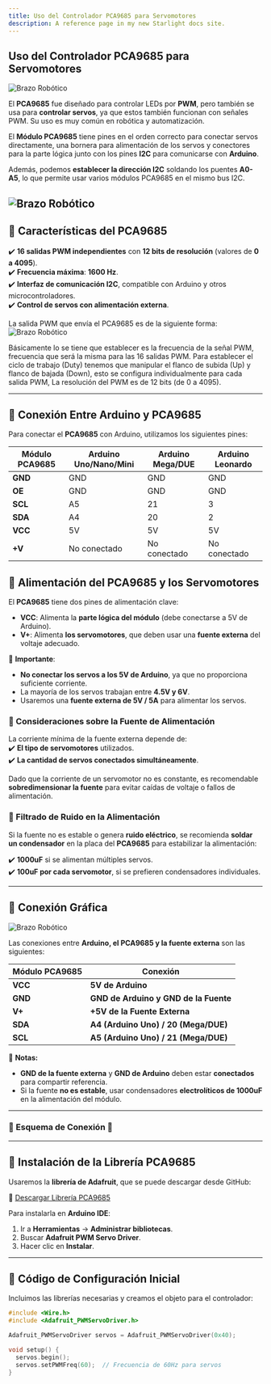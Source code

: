 ```yaml
---
title: Uso del Controlador PCA9685 para Servomotores
description: A reference page in my new Starlight docs site.
---
```


## Uso del Controlador PCA9685 para Servomotores

![Brazo Robótico](../../../assets/4119large.jpg)

El **PCA9685** fue diseñado para controlar LEDs por **PWM**, pero también se usa para **controlar servos**, ya que estos también funcionan con señales PWM. Su uso es muy común en robótica y automatización.

El **Módulo PCA9685** tiene pines en el orden correcto para conectar servos directamente, una bornera para alimentación de los servos y conectores para la parte lógica junto con los pines **I2C** para comunicarse con **Arduino**.

Además, podemos **establecer la dirección I2C** soldando los puentes **A0-A5**, lo que permite usar varios módulos PCA9685 en el mismo bus I2C.

![Brazo Robótico](../../../assets/controlador.jpg)
---

## 🔹 Características del PCA9685

✔️ **16 salidas PWM independientes** con **12 bits de resolución** (valores de **0 a 4095**).  
✔️ **Frecuencia máxima**: **1600 Hz**.  
✔️ **Interfaz de comunicación I2C**, compatible con Arduino y otros microcontroladores.  
✔️ **Control de servos con alimentación externa**.  


La salida PWM que envía el PCA9685 es de la siguiente forma:
![Brazo Robótico](../../../assets/Pulso%20PWM%20PCA9685.jpg)

Básicamente lo se tiene que establecer es la frecuencia de la señal PWM, frecuencia que será la misma para las 16 salidas PWM. Para establecer el ciclo de trabajo (Duty) tenemos que manipular el flanco de subida (Up) y flanco de bajada (Down), esto se configura individualmente para cada salida PWM, La resolución del PWM es de 12 bits (de 0 a 4095).

---

## 🔹 Conexión Entre Arduino y PCA9685

Para conectar el **PCA9685** con Arduino, utilizamos los siguientes pines:

| Módulo PCA9685 | Arduino Uno/Nano/Mini | Arduino Mega/DUE | Arduino Leonardo |
|---------------|------------------|---------------|----------------|
| **GND** | GND | GND | GND |
| **OE** | GND | GND | GND |
| **SCL** | A5 | 21 | 3 |
| **SDA** | A4 | 20 | 2 |
| **VCC** | 5V | 5V | 5V |
| **+V** | No conectado | No conectado | No conectado |

## 🔹 Alimentación del PCA9685 y los Servomotores

El **PCA9685** tiene dos pines de alimentación clave:

- **VCC**: Alimenta la **parte lógica del módulo** (debe conectarse a 5V de Arduino).  
- **V+**: Alimenta **los servomotores**, que deben usar una **fuente externa** del voltaje adecuado.  

📌 **Importante**:  
- **No conectar los servos a los 5V de Arduino**, ya que no proporciona suficiente corriente.  
- La mayoría de los servos trabajan entre **4.5V y 6V**.  
- Usaremos una **fuente externa de 5V / 5A** para alimentar los servos.  

### 🔹 Consideraciones sobre la Fuente de Alimentación

La corriente mínima de la fuente externa depende de:  
✔️ **El tipo de servomotores** utilizados.  
✔️ **La cantidad de servos conectados simultáneamente**.  

Dado que la corriente de un servomotor no es constante, es recomendable **sobredimensionar la fuente** para evitar caídas de voltaje o fallos de alimentación.  

### 🔹 Filtrado de Ruido en la Alimentación

Si la fuente no es estable o genera **ruido eléctrico**, se recomienda **soldar un condensador** en la placa del **PCA9685** para estabilizar la alimentación:

✔️ **1000uF** si se alimentan múltiples servos.  
✔️ **100uF por cada servomotor**, si se prefieren condensadores individuales.

---

## 🔹 Conexión Gráfica

![Brazo Robótico](../../../assets/4119large.jpg)

Las conexiones entre **Arduino, el PCA9685 y la fuente externa** son las siguientes:

| Módulo PCA9685 | Conexión |
|---------------|------------|
| **VCC** | **5V de Arduino** |
| **GND** | **GND de Arduino y GND de la Fuente** |
| **V+** | **+5V de la Fuente Externa** |
| **SDA** | **A4 (Arduino Uno) / 20 (Mega/DUE)** |
| **SCL** | **A5 (Arduino Uno) / 21 (Mega/DUE)** |

📌 **Notas:**
- **GND de la fuente externa** y **GND de Arduino** deben estar **conectados** para compartir referencia.
- Si la fuente **no es estable**, usar condensadores **electrolíticos de 1000uF** en la alimentación del módulo.

---

### 📌 Esquema de Conexión 📌



---

## 🔹 Instalación de la Librería PCA9685

Usaremos la **librería de Adafruit**, que se puede descargar desde GitHub:

🔗 [Descargar Librería PCA9685](https://github.com/adafruit/Adafruit-PWM-Servo-Driver-Library)

Para instalarla en **Arduino IDE**:
1. Ir a **Herramientas** → **Administrar bibliotecas**.
2. Buscar **Adafruit PWM Servo Driver**.
3. Hacer clic en **Instalar**.

---

## 🔹 Código de Configuración Inicial

Incluimos las librerías necesarias y creamos el objeto para el controlador:

```cpp
#include <Wire.h>
#include <Adafruit_PWMServoDriver.h>

Adafruit_PWMServoDriver servos = Adafruit_PWMServoDriver(0x40);

void setup() {
  servos.begin();
  servos.setPWMFreq(60);  // Frecuencia de 60Hz para servos
}
